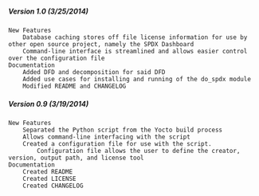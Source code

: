 ##### Version 1.0 (3/25/2014)
	New Features
		Database caching stores off file license information for use by other open source project, namely the SPDX Dashboard
		Command-line interface is streamlined and allows easier control over the configuration file
	Documentation
		Added DFD and decomposition for said DFD
		Added use cases for installing and running of the do_spdx module
		Modified README and CHANGELOG
##### Version 0.9 (3/19/2014)
	New Features
		Separated the Python script from the Yocto build process
		Allows command-line interfacing with the script
		Created a configuration file for use with the script.
			Configuration file allows the user to define the creator, version, output path, and license tool
	Documentation
		Created README
		Created LICENSE
		Created CHANGELOG